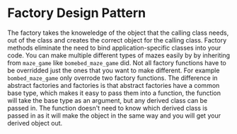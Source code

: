 # Factory Design Pattern

The factory takes the knoweledge of the object that the calling class needs,
out of the class and creates the correct object for the calling class. Factory
methods eliminate the need to bind application-specific classes into your code.
You can make multiple different types of mazes easily by by inheriting from
`maze_game` like `bomebed_maze_game` did. Not all factory functions have to be
overridded just the ones that you want to make different. For example
`bombed_maze_game` only overrode two factory functions.
The difference in abstract factories and factories is that abstract factories
have a common base type, which makes it easy to pass them into a function, the
function will take the base type as an argument, but any derived class can be
passed in. The function doesn't need to know which derived class is passed in
as it will make the object in the same way and you will get your derived object
out.

